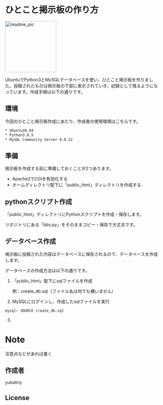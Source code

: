 # ひとこと掲示板の作り方

<img width="168" alt="readme_pic" src="https://user-images.githubusercontent.com/75052592/100316830-a1f02280-2ffe-11eb-8d7c-918012d12d1c.png">

UbuntuでPython3とMySQLデータベースを使い、ひとこと掲示板を作りました。投稿されたものは掲示板の下部に表示されていき、記録として残るようになっています。作成手順は以下の通りです。

## 環境

今回のひとこと掲示板作成にあたり、作成者の使用環境はこちらです。

```bash
* Ubuntu20.04
* Python3.8.5
* MySQL Community Server 8.0.22
```

## 準備

掲示板を作成する前に準備しておくことが2つあります。

* Apache2でCGIを有効化する
* ホームディレクトリ配下に「public_html」ディレクトリを作成する

## pythonスクリプト作成

「public_html」ディレクトリにPythonスクリプトを作成・保存します。

リポジトリにある「bbs.py」をそのままコピー・保存で大丈夫です。

## データベース作成

掲示板に投稿された内容はデータベースに保存されるので、データベースを作成します。

データベースの作成方法は以下の通りです。

1. 「public_html」配下にsqlファイルを作成

    例：create_db.sql（ファイル名は何でも構いません）

2. MySQLにログインし、作成したsqlファイルを実行

```bash
mysql> SOURCE create_db.sql
```

3. 


# Note
 
注意点などがあれば書く
 
## 作成者
 
yukatiny
 
## License

